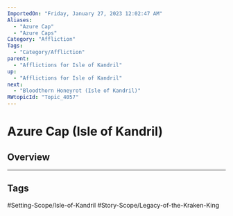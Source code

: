 ```yaml
---
ImportedOn: "Friday, January 27, 2023 12:02:47 AM"
Aliases:
  - "Azure Cap"
  - "Azure Caps"
Category: "Affliction"
Tags:
  - "Category/Affliction"
parent:
  - "Afflictions for Isle of Kandril"
up:
  - "Afflictions for Isle of Kandril"
next:
  - "Bloodthorn Honeyrot (Isle of Kandril)"
RWtopicId: "Topic_4057"
---
```

# Azure Cap (Isle of Kandril)
## Overview

---
## Tags
#Setting-Scope/Isle-of-Kandril #Story-Scope/Legacy-of-the-Kraken-King

